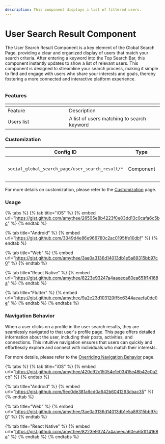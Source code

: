 ```yaml
---
description: This component displays a list of filtered users.
---
```


# User Search Result Component

The User Search Result Component is a key element of the Global Search Page, providing a clear and organized display of users that match your search criteria. After entering a keyword into the Top Search Bar, this component instantly updates to show a list of relevant users. This component is designed to streamline your search process, making it simple to find and engage with users who share your interests and goals, thereby fostering a more connected and interactive platform experience.

<figure><img src="../../../../../.gitbook/assets/g3.jpeg" alt=""><figcaption></figcaption></figure>



### Features <a href="#features" id="features"></a>

<table data-header-hidden><thead><tr><th width="184"></th><th></th></tr></thead><tbody><tr><td>Feature</td><td>Description</td></tr><tr><td>Users list</td><td>A list of users matching to search keyword</td></tr></tbody></table>

### Customization

<table><thead><tr><th width="277">Config ID</th><th width="129">Type</th><th>Description</th></tr></thead><tbody><tr><td><code>social_global_search_page/user_search_result/*</code></td><td>Component</td><td>You can customize component <code>theme</code></td></tr></tbody></table>

For more details on customization, please refer to the [Customization](../../../customization/) page.

### Usage <a href="#usage" id="usage"></a>

{% tabs %}
{% tab title="iOS" %}
{% embed url="https://gist.github.com/amythee/26505e8b4223f0e83dd13c0cafa6c5bc" %}
{% endtab %}

{% tab title="Android" %}
{% embed url="https://gist.github.com/3349d4e86e966780c2ac0195ffe10dbf" %}
{% endtab %}

{% tab title="Web" %}
{% embed url="https://gist.github.com/amythee/3ae0a3136d14013db1e5a89315bb97c0" %}
{% endtab %}

{% tab title="React Native" %}
{% embed url="https://gist.github.com/amythee/8223e93247a4aaeeca60ea651f14168a" %}
{% endtab %}

{% tab title="Flutter" %}
{% embed url="https://gist.github.com/amythee/9a2e23d103120ff5c6344aeaefa0de0e" %}
{% endtab %}
{% endtabs %}

### Navigation Behavior

When a user clicks on a profile in the user search results, they are seamlessly navigated to that user's profile page. This page offers detailed information about the user, including their posts, activities, and connections. This intuitive navigation ensures that users can quickly and effortlessly explore and connect with individuals who match their interests.

For more details, please refer to the [Overriding Navigation Behavior](https://docs.amity.co/amity-uikit/uikit-v4-beta/customization/overriding-navigation-behaviour) page.

{% tabs %}
{% tab title="iOS" %}
{% embed url="https://gist.github.com/amythee/420c92c15054e1e03415e48b42e0a2cb" %}
{% endtab %}

{% tab title="Android" %}
{% embed url="https://gist.github.com/5ec0de381a6cd0a642b6041293cbac35" %}
{% endtab %}

{% tab title="Web" %}
{% embed url="https://gist.github.com/amythee/3ae0a3136d14013db1e5a89315bb97c0" %}
{% endtab %}

{% tab title="React Native" %}
{% embed url="https://gist.github.com/amythee/8223e93247a4aaeeca60ea651f14168a" %}
{% endtab %}
{% endtabs %}
